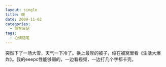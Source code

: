 ```yaml
---
layout: single
title: 暖
date: 2009-11-02
categories:
  - 博客日记
tags:
  - 心情随笔
---
```


突然下了一场大雪，天气一下冷了。换上最厚的被子，缩在被窝里看《生活大爆炸》。我的eeepc性能够弱的，一边看视频，一边打几个字都卡壳。
